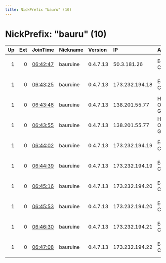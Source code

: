 ```yaml
---
title: NickPrefix "bauru" (10)
---
```


# NickPrefix: "bauru" (10)

|   Up |   Ext | JoinTime                                                                                              | Nickname   | Version   | IP             | AS                  | CC   |   ORp |   Dirp | OS    | Contact                            |   eFamMembers |
|-----:|------:|:------------------------------------------------------------------------------------------------------|:-----------|:----------|:---------------|:--------------------|:-----|------:|-------:|:------|:-----------------------------------|--------------:|
|    1 |     0 | [06:42:47](https://nusenu.github.io/OrNetStats/w/relay/5B7E816C54650FD7A19E97BD026DFFDF3FA4CA48.html) | bauruine   | 0.4.7.13  | 50.3.181.26    | Eonix Corporation   | us   |   443 |      0 | Linux | email:abuse tuxli.org pgp:32A1621F |            69 |
|    1 |     0 | [06:43:25](https://nusenu.github.io/OrNetStats/w/relay/76A153C63D1CEDF45F69202E10B5B2A42D222ED1.html) | bauruine   | 0.4.7.13  | 173.232.194.18 | Eonix Corporation   | us   |   443 |      0 | Linux | email:abuse tuxli.org pgp:32A1621F |            69 |
|    1 |     0 | [06:43:48](https://nusenu.github.io/OrNetStats/w/relay/3FEAC8B379959917E48FCD0B57CF09BCC290B5A7.html) | bauruine   | 0.4.7.13  | 138.201.55.77  | Hetzner Online GmbH | de   |   443 |      0 | Linux | email:abuse tuxli.org pgp:32A1621F |            69 |
|    1 |     0 | [06:43:55](https://nusenu.github.io/OrNetStats/w/relay/7B5720666CD386AF852F6E2CC94C24F2502BAF15.html) | bauruine   | 0.4.7.13  | 138.201.55.77  | Hetzner Online GmbH | de   |  8443 |      0 | Linux | email:abuse tuxli.org pgp:32A1621F |            69 |
|    1 |     0 | [06:44:02](https://nusenu.github.io/OrNetStats/w/relay/5EA92EF70389AA7417B127A55C794884EA65827C.html) | bauruine   | 0.4.7.13  | 173.232.194.19 | Eonix Corporation   | us   |   443 |      0 | Linux | email:abuse tuxli.org pgp:32A1621F |            69 |
|    1 |     0 | [06:44:39](https://nusenu.github.io/OrNetStats/w/relay/6948D30EF690E77DDD958F524BF56F567398DECF.html) | bauruine   | 0.4.7.13  | 173.232.194.19 | Eonix Corporation   | us   |  8443 |      0 | Linux | email:abuse tuxli.org pgp:32A1621F |            69 |
|    1 |     0 | [06:45:16](https://nusenu.github.io/OrNetStats/w/relay/F6CF78197895FC9186CAD555319720D6F3CB75E8.html) | bauruine   | 0.4.7.13  | 173.232.194.20 | Eonix Corporation   | us   |   443 |      0 | Linux | email:abuse tuxli.org pgp:32A1621F |            69 |
|    1 |     0 | [06:45:53](https://nusenu.github.io/OrNetStats/w/relay/ED022FFA6B48E170E84F20F4597CAE9A63B185D5.html) | bauruine   | 0.4.7.13  | 173.232.194.20 | Eonix Corporation   | us   |  8443 |      0 | Linux | email:abuse tuxli.org pgp:32A1621F |            69 |
|    1 |     0 | [06:46:30](https://nusenu.github.io/OrNetStats/w/relay/46F4C7C133AB21EA5E5ACE35DFB5CC2A8920392A.html) | bauruine   | 0.4.7.13  | 173.232.194.21 | Eonix Corporation   | us   |   443 |      0 | Linux | email:abuse tuxli.org pgp:32A1621F |            69 |
|    1 |     0 | [06:47:08](https://nusenu.github.io/OrNetStats/w/relay/314B1FBF4D1D4B3B8A69BC53D4ABEA1D14EABC68.html) | bauruine   | 0.4.7.13  | 173.232.194.22 | Eonix Corporation   | us   |   443 |      0 | Linux | email:abuse tuxli.org pgp:32A1621F |            69 |
